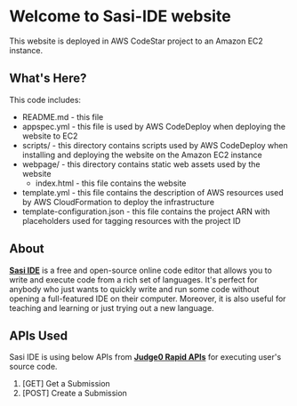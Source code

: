 Welcome to Sasi-IDE website
===========================

This website is deployed in AWS CodeStar project to an Amazon EC2 instance.

## What's Here?
This code includes:

* README.md - this file
* appspec.yml - this file is used by AWS CodeDeploy when deploying the website
  to EC2
* scripts/ - this directory contains scripts used by AWS CodeDeploy when
  installing and deploying the website on the Amazon EC2 instance
* webpage/ - this directory contains static web assets used by the website
  * index.html - this file contains the website
* template.yml - this file contains the description of AWS resources used by AWS
  CloudFormation to deploy the infrastructure
* template-configuration.json - this file contains the project ARN with placeholders used for tagging resources with the project ID

## About
[**Sasi IDE**](http://ec2-3-132-109-231.us-east-2.compute.amazonaws.com) is a free and open-source online code editor that allows you to write and execute code from a rich set of languages. It's perfect for anybody who just wants to quickly write and run some code without opening a full-featured IDE on their computer. Moreover, it is also useful for teaching and learning or just trying out a new language.

## APIs Used
Sasi IDE is using below APIs from [**Judge0 Rapid APIs**](https://rapidapi.com/hermanzdosilovic/api/judge0) for executing user's source code.
1. [GET]  Get a Submission
2. [POST] Create a Submission
